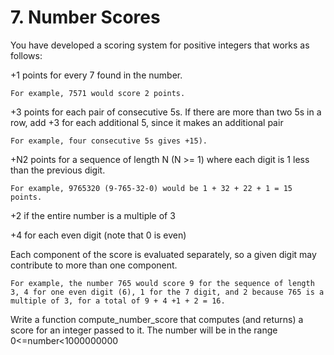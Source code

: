 # 7. Number Scores

You have developed a scoring system for positive integers that works as follows:

+1 points for every 7 found in the number. 
    
    For example, 7571 would score 2 points.
    
+3 points for each pair of consecutive 5s. If there are more than two 5s in a row, add +3 for each additional 5, since it makes an additional pair 
    
    For example, four consecutive 5s gives +15).

+N2 points for a sequence of length N (N >= 1) where each digit is 1 less than the previous digit. 

    For example, 9765320 (9-765-32-0) would be 1 + 32 + 22 + 1 = 15 points.
    
+2 if the entire number is a multiple of 3

+4 for each even digit (note that 0 is even)

Each component of the score is evaluated separately, so a given digit may contribute to more than one component.

    For example, the number 765 would score 9 for the sequence of length 3, 4 for one even digit (6), 1 for the 7 digit, and 2 because 765 is a multiple of 3, for a total of 9 + 4 +1 + 2 = 16.

Write a function compute_number_score that computes (and returns) a score for an integer passed to it. The number will be in the range 0<=number<1000000000